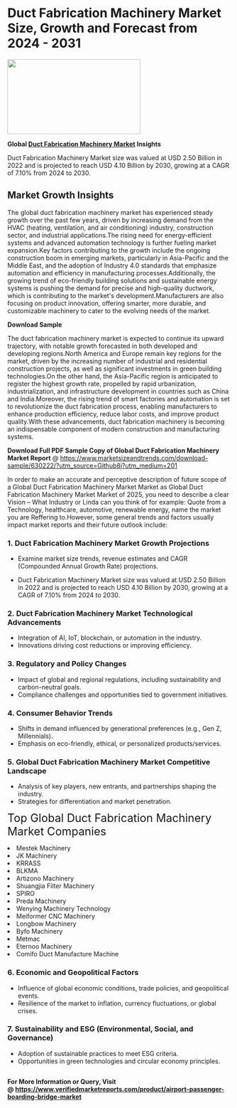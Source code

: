 <H1>Duct Fabrication Machinery Market Size, Growth and Forecast from 2024 - 2031</H1><img class="aligncenter size-medium wp-image-584254" src="https://thirdeyenews.in/wp-content/uploads/2024/09/Global-Market-Research-300x168.jpeg" alt="" width="300" height="168" /><p><strong>Global&nbsp;<a href="https://www.marketsizeandtrends.com/download-sample/630222/?utm_source=Github8j?utm_medium=201">Duct Fabrication Machinery Market</a> Insights</strong></p><p>Duct Fabrication Machinery Market size was valued at USD 2.50 Billion in 2022 and is projected to reach USD 4.10 Billion by 2030, growing at a CAGR of 7.10% from 2024 to 2030.</p><p><h2>Market Growth Insights</h2> <p>The global duct fabrication machinery market has experienced steady growth over the past few years, driven by increasing demand from the HVAC (heating, ventilation, and air conditioning) industry, construction sector, and industrial applications.The rising need for energy-efficient systems and advanced automation technology is further fueling market expansion.Key factors contributing to the growth include the ongoing construction boom in emerging markets, particularly in Asia-Pacific and the Middle East, and the adoption of Industry 4.0 standards that emphasize automation and efficiency in manufacturing processes.Additionally, the growing trend of eco-friendly building solutions and sustainable energy systems is pushing the demand for precise and high-quality ductwork, which is contributing to the market's development.Manufacturers are also focusing on product innovation, offering smarter, more durable, and customizable machinery to cater to the evolving needs of the market.</p> <p><strong>Download Sample</strong></p> <p>The duct fabrication machinery market is expected to continue its upward trajectory, with notable growth forecasted in both developed and developing regions.North America and Europe remain key regions for the market, driven by the increasing number of industrial and residential construction projects, as well as significant investments in green building technologies.On the other hand, the Asia-Pacific region is anticipated to register the highest growth rate, propelled by rapid urbanization, industrialization, and infrastructure development in countries such as China and India.Moreover, the rising trend of smart factories and automation is set to revolutionize the duct fabrication process, enabling manufacturers to enhance production efficiency, reduce labor costs, and improve product quality.With these advancements, duct fabrication machinery is becoming an indispensable component of modern construction and manufacturing systems.</p> <p><span class=""><strong>Download Full PDF Sample Copy of Global Duct Fabrication Machinery Market Report</strong> @ <a href="https://www.marketsizeandtrends.com/download-sample/630222/?utm_source=Github8j?utm_medium=201" target="_blank">https://www.marketsizeandtrends.com/download-sample/630222/?utm_source=Github8j?utm_medium=201</a></span></p><p>In order to make an accurate and perceptive description of future scope of a Global&nbsp;Duct Fabrication Machinery Market Market as Global&nbsp;Duct Fabrication Machinery Market Market of 2025, you need to describe a clear Vision &ndash; What Industry or Linda can you think of for example: Quote from a Technology, healthcare, automotive, renewable energy, name the market you are Reffering to.However, some general trends and factors usually impact market reports and their future outlook include:</p><h3>1.&nbsp;<strong>Duct Fabrication Machinery Market Growth Projections</strong></h3><ul><li>Examine market size trends, revenue estimates and CAGR (Compounded Annual Growth Rate) projections.</li><li><p>Duct Fabrication Machinery Market size was valued at USD 2.50 Billion in 2022 and is projected to reach USD 4.10 Billion by 2030, growing at a CAGR of 7.10% from 2024 to 2030.</p></li></ul><h3>2.&nbsp;<strong>Duct Fabrication Machinery Market Technological Advancements</strong></h3><ul><li>Integration of AI, IoT, blockchain, or automation in the industry.</li><li>Innovations driving cost reductions or improving efficiency.</li></ul><h3>3.&nbsp;<strong>Regulatory and Policy Changes</strong></h3><ul><li>Impact of global and regional regulations, including sustainability and carbon-neutral goals.</li><li>Compliance challenges and opportunities tied to government initiatives.</li></ul><h3>4.&nbsp;<strong>Consumer Behavior Trends</strong></h3><ul><li>Shifts in demand influenced by generational preferences (e.g., Gen Z, Millennials).</li><li>Emphasis on eco-friendly, ethical, or personalized products/services.</li></ul><h3>5.&nbsp;<strong>Global Duct Fabrication Machinery Market Competitive Landscape</strong></h3><ul><li>Analysis of key players, new entrants, and partnerships shaping the industry.</li><li>Strategies for differentiation and market penetration.</li></ul><p data-pm-slice="1 1 []"><span style="color: inherit; font-family: inherit; font-size: 25px;">Top Global Duct Fabrication Machinery Market Companies</span></p><div class="" data-test-id=""><p><li>Mestek Machinery</li><li> JK Machinery</li><li> KRRASS</li><li> BLKMA</li><li> Artizono Machinery</li><li> Shuangjia Filter Machinery</li><li> SPIRO</li><li> Preda Machinery</li><li> Wenying Machinery Technology</li><li> Meiformer CNC Machinery</li><li> Longbow Machinery</li><li> Byfo Machinery</li><li> Metmac</li><li> Eternoo Machinery</li><li> Comifo Duct Manufacture Machine</li></p></div><h3>6.&nbsp;<strong>Economic and Geopolitical Factors</strong></h3><ul><li>Influence of global economic conditions, trade policies, and geopolitical events.</li><li>Resilience of the market to inflation, currency fluctuations, or global crises.</li></ul><h3>7.&nbsp;<strong>Sustainability and ESG (Environmental, Social, and Governance)</strong></h3><ul><li>Adoption of sustainable practices to meet ESG criteria.</li><li>Opportunities in green technologies and circular economy principles.</li></ul><h2><strong style="font-size: 14px;">For More Information or Query, Visit @&nbsp;</strong><a style="background-color: #ffffff; font-size: 14px;" href="https://www.marketsizeandtrends.com/report/duct-fabrication-machinery-market/" target="_blank">https://www.verifiedmarketreports.com/product/airport-passenger-boarding-bridge-market</a></h2>